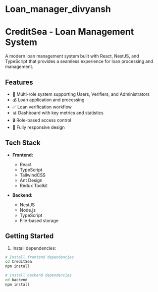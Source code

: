 # Loan_manager_divyansh

# CreditSea - Loan Management System

A modern loan management system built with React, NestJS, and TypeScript that provides a seamless experience for loan processing and management.

## Features

- 🏦 Multi-role system supporting Users, Verifiers, and Administrators
- 💰 Loan application and processing
- ✅ Loan verification workflow
- 📊 Dashboard with key metrics and statistics
- 🔒 Role-based access control
- 📱 Fully responsive design

## Tech Stack

- **Frontend:**
  - React
  - TypeScript
  - TailwindCSS
  - Ant Design
  - Redux Toolkit

- **Backend:**
  - NestJS
  - Node.js
  - TypeScript
  - File-based storage

## Getting Started

1. Install dependencies:
```bash
# Install frontend dependencies
cd CreditSea
npm install

# Install backend dependencies
cd backend
npm install
